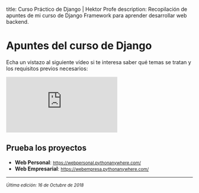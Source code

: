 title: Curso Práctico de Django | Hektor Profe
description: Recopilación de apuntes de mi curso de Django Framework para aprender desarrollar web backend.

<style>
.md-footer-nav__link--prev{ display: none; }
.admonition.note > .superfences-tabs > label:hover, .headerlink{ color: #018dc5 !important; }
.admonition.note { box-shadow: none; margin: 0; padding: 0; border-left: 0; border-radius: 0; font-size: 105%; }
.admonition.note label{ font-size: 91%; }
.admonition.note > .admonition-title { display: none; }
</style>

# Apuntes del curso de Django

Echa un vistazo al siguiente vídeo si te interesa saber qué temas se tratan y los requisitos previos necesarios:

<div class='embed-container'><iframe src='https://player.vimeo.com/video/295434524' frameborder='0' webkitAllowFullScreen mozallowfullscreen allowFullScreen></iframe></div>

## Prueba los proyectos

* <b>Web Personal</b>: <small><u><a href="http://webpersonal.pythonanywhere.com/" target="_blank">https://webpersonal.pythonanywhere.com/</a></u></small>
* <b>Web Empresarial</b>: <small><u><a href="http://webempresa.pythonanywhere.com/" target="_blank">https://webempresa.pythonanywhere.com/</a></u></small>

___
<small class="edited"><i>Última edición: 16 de Octubre de 2018</i></small>